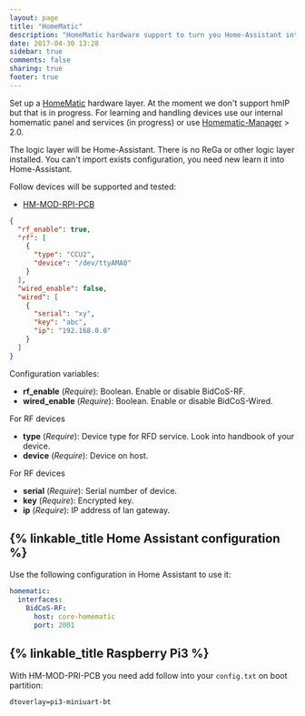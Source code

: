 ```yaml
---
layout: page
title: "HomeMatic"
description: "HomeMatic hardware support to turn you Home-Assistant into a CCU."
date: 2017-04-30 13:28
sidebar: true
comments: false
sharing: true
footer: true
---
```


Set up a [HomeMatic](https://github.com/eq-3/occu) hardware layer. At the moment we don't support hmIP but that is in progress. For learning and handling devices use our internal homematic panel and services (in progress) or use [Homematic-Manager](https://github.com/hobbyquaker/homematic-manager) > 2.0.

The logic layer will be Home-Assistant. There is no ReGa or other logic layer installed. You can't import exists configuration, you need new learn it into Home-Assistant.

Follow devices will be supported and tested:
- [HM-MOD-RPI-PCB](https://www.elv.ch/homematic-funkmodul-fuer-raspberry-pi-bausatz.html)

```json
{
  "rf_enable": true,
  "rf": [
    {
      "type": "CCU2",
      "device": "/dev/ttyAMA0"
    }
  ],
  "wired_enable": false,
  "wired": [
    {
      "serial": "xy",
      "key": "abc",
      "ip": "192.168.0.0"
    }
  ]
}
```

Configuration variables:

- **rf_enable** (*Require*): Boolean. Enable or disable BidCoS-RF.
- **wired_enable** (*Require*): Boolean. Enable or disable BidCoS-Wired.

For RF devices
- **type** (*Require*): Device type for RFD service. Look into handbook of your device.
- **device** (*Require*): Device on host.

For RF devices
- **serial** (*Require*): Serial number of device.
- **key** (*Require*): Encrypted key.
- **ip** (*Require*): IP address of lan gateway.

## {% linkable_title Home Assistant configuration %}

Use the following configuration in Home Assistant to use it:

```yaml
homematic:
  interfaces:
    BidCoS-RF:
      host: core-homematic
      port: 2001
```

## {% linkable_title Raspberry Pi3 %}

With HM-MOD-PRI-PCB you need add follow into your `config.txt` on boot partition:
```
dtoverlay=pi3-miniuart-bt
```
